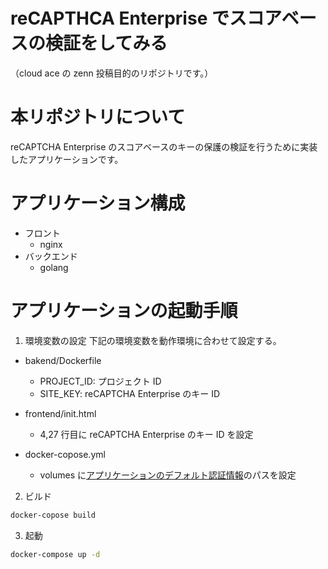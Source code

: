 # reCAPTHCA Enterprise でスコアベースの検証をしてみる

（cloud ace の zenn 投稿目的のリポジトリです。）

# 本リポジトリについて

reCAPTCHA Enterprise のスコアベースのキーの保護の検証を行うために実装したアプリケーションです。

# アプリケーション構成

- フロント
  - nginx
- バックエンド
  - golang

# アプリケーションの起動手順

1. 環境変数の設定
   下記の環境変数を動作環境に合わせて設定する。

- bakend/Dockerfile

  - PROJECT_ID: プロジェクト ID
  - SITE_KEY: reCAPTCHA Enterprise のキー ID

- frontend/init.html

  - 4,27 行目に reCAPTCHA Enterprise のキー ID を設定

- docker-copose.yml
  - volumes に[アプリケーションのデフォルト認証情報](https://cloud.google.com/docs/authentication/application-default-credentials?hl=ja)のパスを設定

2. ビルド

```bash
docker-copose build
```

3. 起動

```bash
docker-compose up -d
```
